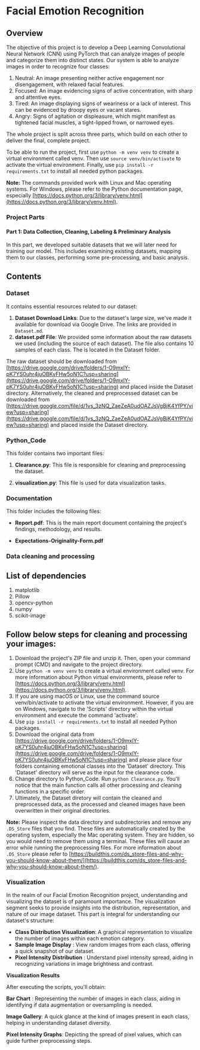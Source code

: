 # Facial Emotion Recognition

## Overview

The objective of this project is to develop a Deep Learning Convolutional Neural Network (CNN) using PyTorch that can analyze images of people and categorize them into distinct states. Our system is able to analyze images in order to recognize four classes:

1. Neutral: An image presenting neither active engagement nor disengagement, with relaxed facial features.
2. Focused: An image evidencing signs of active concentration, with sharp and attentive eyes.
3. Tired: An image displaying signs of weariness or a lack of interest. This can be evidenced by droopy eyes or vacant stares.
4. Angry: Signs of agitation or displeasure, which might manifest as tightened facial muscles, a tight-lipped frown, or narrowed eyes.

The whole project is split across three parts, which build on each other to deliver the final, complete project.

To be able to run the project, first use `python -m venv venv` to create a virtual environment called venv. Then use `source venv/bin/activate` to activate the virtual environment. Finally, use `pip install -r requirements.txt` to install all needed python packages.

__Note:__ The commands provided work with Linux and Mac operating systems. For Windows, please refer to the Python documentation page, especially [https://docs.python.org/3/library/venv.html](https://docs.python.org/3/library/venv.html).

### Project Parts

#### Part 1: Data Collection, Cleaning, Labeling & Preliminary Analysis 

In this part, we developed suitable datasets that we will later need for training our model. This includes examining existing datasets, mapping them to our classes, performing some pre-processing, and basic analysis.

## Contents

### Dataset
It contains essential resources related to our dataset:

1. **Dataset Download Links**: Due to the dataset's large size, we've made it available for download via Google Drive. The links are provided in `Dataset.md`.
2. **dataset.pdf File**: We provided some information about the raw datasets we used (including the source of each dataset). The file also contains 10 samples of each class. The is located in the Dataset folder.


The raw dataset should be downloaded from [https://drive.google.com/drive/folders/1-O9mxlY-pK7YS0uhr4juOBKvFHw5oN1C?usp=sharing](https://drive.google.com/drive/folders/1-O9mxlY-pK7YS0uhr4juOBKvFHw5oN1C?usp=sharing) and placed inside the Dataset directory. Alternatively, the cleaned and preprocessed dataset can be downloaded from [https://drive.google.com/file/d/1vs_3zNQ_ZaeZeA0udOAZJsVgBjK4YfPY/view?usp=sharing](https://drive.google.com/file/d/1vs_3zNQ_ZaeZeA0udOAZJsVgBjK4YfPY/view?usp=sharing) and placed inside the Dataset directory.

### Python_Code
This folder contains two important files:

1. **Clearance.py**: This file is responsible for cleaning and preprocessing the dataset.

2. **visualization.py**: This file is used for data visualization tasks.

### Documentation
This folder includes the following files:

- **Report.pdf**: This is the main report document containing the project's findings, methodology, and results.

- **Expectations-Originality-Form.pdf**


### Data cleaning and processing

## List of dependencies

1. matplotlib
2. Pillow
3. opencv-python
4. numpy
5. scikit-image 
    

## Follow below steps for cleaning and processing your images:
1. Download the project's ZIP file and unzip it. Then, open your command prompt (CMD) and navigate to the project directory.
2. Use `python -m venv venv` to create a virtual environment called venv. For more information about Python virtual environments, please refer to [https://docs.python.org/3/library/venv.html](https://docs.python.org/3/library/venv.html).
3. If you are using macOS or Linux, use the command source venv/bin/activate to activate the virtual environment. However, if you are on Windows, navigate to the 'Scripts' directory within the virtual environment and execute the command 'activate'.  
4. Use `pip install -r requirements.txt` to install all needed Python packages.
5. Download the original data from [https://drive.google.com/drive/folders/1-O9mxlY-pK7YS0uhr4juOBKvFHw5oN1C?usp=sharing](https://drive.google.com/drive/folders/1-O9mxlY-pK7YS0uhr4juOBKvFHw5oN1C?usp=sharing) and please place four folders containing emotional classes into the 'Dataset' directory. This 'Dataset' directory will serve as the input for the clearance code.
6. Change directory to Python_Code. Run `python Clearance.py`. You'll notice that the main function calls all other processing and cleaning functions in a specific order.
7. Ultimately, the Dataset diretory will contain the cleaned and preprocessed data, as the processed and cleaned images have been overwritten in their original directories. 

__Note:__ Please inspect the data directory and subdirectories and remove any `.DS_Store` files that you find. These files are automatically created by the operating system, especially the Mac operating system. They are hidden, so you would need to remove them using a terminal. These files will cause an error while running the preprocessing files. For more information about `.DS_Store` please refer to [https://buildthis.com/ds_store-files-and-why-you-should-know-about-them/](https://buildthis.com/ds_store-files-and-why-you-should-know-about-them/).

### Visualization

In the realm of our Facial Emotion Recognition project, understanding and visualizing the dataset is of paramount importance. The visualization segment seeks to provide insights into the distribution, representation, and nature of our image dataset.
This part is integral for understanding our dataset's structure:

- **Class Distribution Visualization**: A graphical representation to visualize the number of images within each emotion category.
- **Sample Image Display** : View random images from each class, offering a quick snapshot of our dataset.
- **Pixel Intensity Distribution** : Understand pixel intensity spread, aiding in recognizing variations in image brightness and contrast.

**Visualization Results**

After executing the scripts, you'll obtain:

**Bar Chart** : Representing the number of images in each class, aiding in identifying if data augmentation or oversampling is needed.

**Image Gallery**: A quick glance at the kind of images present in each class, helping in understanding dataset diversity.

**Pixel Intensity Graphs**: Depicting the spread of pixel values, which can guide further preprocessing steps.
